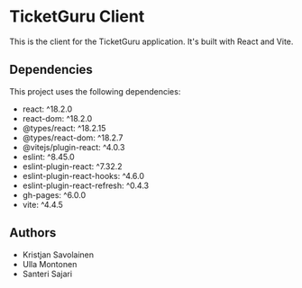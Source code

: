 # TicketGuru Client

This is the client for the TicketGuru application. It's built with React and Vite.

## Dependencies

This project uses the following dependencies:

- react: ^18.2.0
- react-dom: ^18.2.0
- @types/react: ^18.2.15
- @types/react-dom: ^18.2.7
- @vitejs/plugin-react: ^4.0.3
- eslint: ^8.45.0
- eslint-plugin-react: ^7.32.2
- eslint-plugin-react-hooks: ^4.6.0
- eslint-plugin-react-refresh: ^0.4.3
- gh-pages: ^6.0.0
- vite: ^4.4.5

## Authors

- Kristjan Savolainen
- Ulla Montonen
- Santeri Sajari